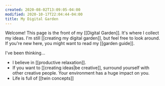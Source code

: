 ```yaml
---
created: 2020-08-02T13:09:05-04:00
modified: 2020-10-17T22:04:44-04:00
title: My Digital Garden
---
```

Welcome! This page is the front of my [[Digital Garden]]. It's where I collect my ideas. I'm still [[creating my digital garden]], but feel free to look around. If you're new here, you might want to read my [[garden guide]].

I've been thinking...
* I believe in [[productive relaxation]].
* If you want to [[creating ideas|be creative]], surround yourself with other creative people. Your environment has a huge impact on you.
* Life is full of [[twin concepts]]